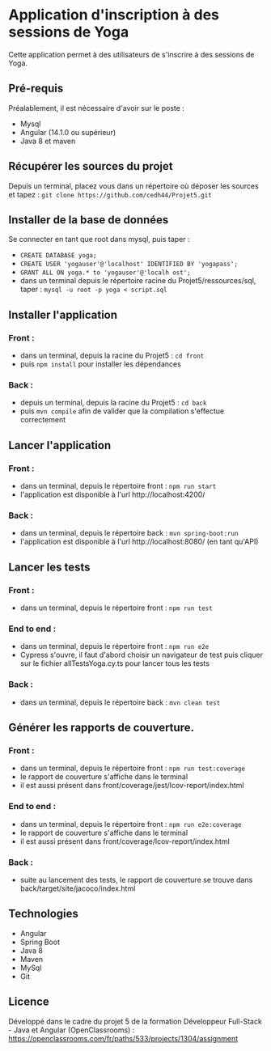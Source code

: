 # Application d'inscription à des sessions de Yoga

Cette application permet à des utilisateurs de s'inscrire à des sessions de Yoga.

## Pré-requis

Préalablement, il est nécessaire d'avoir sur le poste :
- Mysql
- Angular (14.1.0 ou supérieur)
- Java 8 et maven

## Récupérer les sources du projet

Depuis un terminal, placez vous dans un répertoire où déposer les sources et tapez : `git clone https://github.com/cedh44/Projet5.git`

## Installer de la base de données

Se connecter en tant que root dans mysql, puis taper :
- `CREATE DATABASE yoga;`
- `CREATE USER 'yogauser'@'localhost' IDENTIFIED BY 'yogapass';`
- `GRANT ALL ON yoga.* to 'yogauser'@'localh ost';`
- dans un terminal depuis le répertoire racine du Projet5/ressources/sql, taper : `mysql -u root -p yoga < script.sql`

## Installer l'application

### Front :
  - dans un terminal, depuis la racine du Projet5 : `cd front`
  - puis `npm install` pour installer les dépendances

### Back :
  - depuis un terminal, depuis la racine du Projet5 : `cd back`
  - puis `mvn compile` afin de valider que la compilation s'effectue correctement

## Lancer l'application

### Front :
  - dans un terminal, depuis le répertoire front : `npm run start`
  - l'application est disponible à l'url http://localhost:4200/

### Back :
  - dans un terminal, depuis le répertoire back : `mvn spring-boot:run`
  - l'application est disponible à l'url http://localhost:8080/ (en tant qu'API)

## Lancer les tests

### Front :
  - dans un terminal, depuis le répertoire front : `npm run test`

### End to end :
  - dans un terminal, depuis le répertoire front : `npm run e2e`
  - Cypress s'ouvre, il faut d'abord choisir un navigateur de test puis cliquer sur le fichier allTestsYoga.cy.ts pour lancer tous les tests

### Back :
  - dans un terminal, depuis le répertoire back : `mvn clean test`

## Générer les rapports de couverture.

### Front :
  - dans un terminal, depuis le répertoire front : `npm run test:coverage`
  - le rapport de couverture s'affiche dans le terminal
  - il est aussi présent dans front/coverage/jest/lcov-report/index.html

### End to end :
  - dans un terminal, depuis le répertoire front : `npm run e2e:coverage`
  - le rapport de couverture s'affiche dans le terminal
  - il est aussi présent dans front/coverage/lcov-report/index.html

### Back :
  - suite au lancement des tests, le rapport de couverture se trouve dans back/target/site/jacoco/index.html

## Technologies

- Angular
- Spring Boot
- Java 8
- Maven
- MySql
- Git

## Licence

Développé dans le cadre du projet 5 de la formation Développeur Full-Stack - Java et Angular (OpenClassrooms) : https://openclassrooms.com/fr/paths/533/projects/1304/assignment
